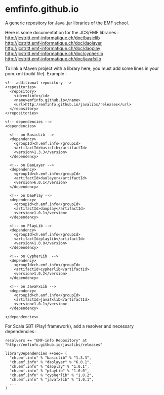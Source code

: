 # emfinfo.github.io
A generic repository for Java .jar libraries of the EMF school. 

Here is some documentation for the JCS/EMF libraries :<br>
http://jcstritt.emf-informatique.ch/doc/basiclib<br>
http://jcstritt.emf-informatique.ch/doc/daolayer<br>
http://jcstritt.emf-informatique.ch/doc/daoplay<br>
http://jcstritt.emf-informatique.ch/doc/cypherlib<br>
http://jcstritt.emf-informatique.ch/doc/javafxlib

To link a Maven project with a library here, you must add some lines in your pom.xml (build file). Example :

    <!-- additional repository -->  
    <repositories>
      <repository>
        <id>emfinfo</id>
        <name>emfinfo.github.io</name>
        <url>http://emfinfo.github.io/javalibs/releases</url>
      </repository>
    </repositories>      
    
    <!-- dependencies -->
    <dependencies>
      
      <!-- on BasicLib -->
      <dependency>       
        <groupId>ch.emf.info</groupId>
        <artifactId>basiclib</artifactId>
        <version>1.3.3</version>
      </dependency>
      
      <!-- on DaoLayer -->
      <dependency>       
        <groupId>ch.emf.info</groupId>
        <artifactId>daolayer</artifactId>
        <version>6.0.1</version>
      </dependency>
      
      <!-- on DaoPlay -->
      <dependency>       
        <groupId>ch.emf.info</groupId>
        <artifactId>daoplay</artifactId>
        <version>1.0.1</version>
      </dependency>      
      
      <!-- on PlayLib -->
      <dependency>       
        <groupId>ch.emf.info</groupId>
        <artifactId>playlib</artifactId>
        <version>1.0.0</version>
      </dependency>  
            
      <!-- on CypherLib  -->
      <dependency>       
        <groupId>ch.emf.info</groupId>
        <artifactId>cypherlib</artifactId>
        <version>1.0.2</version>
      </dependency>       
      
      <!-- on JavaFxLib -->
      <dependency>       
        <groupId>ch.emf.info</groupId>
        <artifactId>javafxlib</artifactId>
        <version>1.0.1</version>
      </dependency>      
      
    </dependencies>

For Scala SBT (Play! framework), add a resolver and necessary dependencies :<br>

    resolvers += "EMF-info Repository" at "http://emfinfo.github.io/javalibs/releases"
    
    libraryDependencies ++Seq= (
      "ch.emf.info" % "basiclib" % "1.3.3", 
      "ch.emf.info" % "daolayer" % "6.0.1",
      "ch.emf.info" % "daoplay" % "1.0.1",
      "ch.emf.info" % "playLib" % "1.0.0",
      "ch.emf.info" % "cypherlib" % "1.0.2",
      "ch.emf.info" % "javafxlib" % "1.0.1",
      ...
    )    
